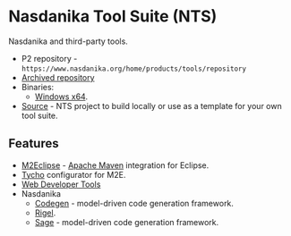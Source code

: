 # Nasdanika Tool Suite (NTS)

Nasdanika and third-party tools. 

* P2 repository - ``https://www.nasdanika.org/home/products/tools/repository``
* [Archived repository](org.nasdanika.tools.repository-0.1.0-SNAPSHOT.zip)
* Binaries:
    * [Windows x64](nasdanika-tool-suite-2019-08-win32-x86_64.zip).
* [Source](tool-suite-source.zip) - NTS project to build locally or use as a template for your own tool suite.    


## Features

* [M2Eclipse](http://www.eclipse.org/m2e/) - [Apache Maven](http://maven.apache.org/) integration for Eclipse.
* [Tycho](https://www.eclipse.org/tycho/) configurator for M2E.
* [Web Developer Tools](https://marketplace.eclipse.org/content/eclipse-web-developer-tools-0) 
* Nasdanika
    * [Codegen](../codegen/index.html) - model-driven code generation framework.
    * [Rigel](../rigel/index.html).
    * [Sage](../sage/index.html) - model-driven code generation framework.
 
